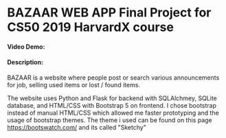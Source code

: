 

#  BAZAAR WEB APP Final Project for CS50 2019 HarvardX course
#### Video Demo:  <URL HERE>
#### Description:
BAZAAR is a website where people post or search various announcements for job, selling used items or lost / found items.

The website uses Python and Flask for backend with SQLAlchmey, SQLite database, and HTML/CSS with Bootstrap 5 on frontend.
I chose bootstrap instead of manual HTML/CSS which allowed me faster prototyping and the usage of bootstrap themes. The theme i used can be found on this page https://bootswatch.com/ and its called "Sketchy"



